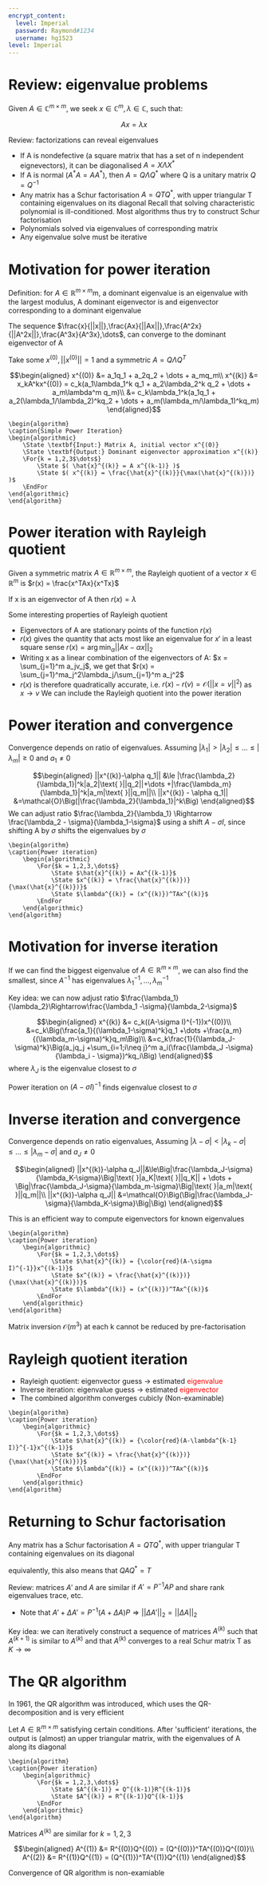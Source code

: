 ```yaml
---
encrypt_content:
  level: Imperial
  password: Raymond#1234
  username: hg1523
level: Imperial
---
```


# Review: eigenvalue problems

Given $A\in\mathbb{C}^{m\times m}$, we seek $x\in\mathbb{C}^m,\lambda\in\mathbb{C}$, such that:

$$Ax = \lambda x$$

Review: factorizations can reveal eigenvalues
- If A is nondefective (a square matrix that has a set of n independent eignevectors), it can be diagonalised $A = X\Lambda X^*$
- If A is normal $(A^*A = AA^*)$, then $A = Q\Lambda Q^*$ where Q is a unitary matrix $Q= Q^{-1}$
- Any matrix has a Schur factorisation $A = QTQ^*$, with upper triangular T containing eigenvalues on its diagonal
Recall that solving characteristic polynomial is ill-conditioned. Most algorithms thus try to construct Schur factorisation
- Polynomials solved via eigenvalues of corresponding matrix
- Any eigenvalue solve must be iterative

# Motivation for power iteration

Definition: for $A\in\mathbb{R}^{m\times m}$m, a dominant eigenvalue is an eigenvalue with the largest modulus, A dominant eigenvector is and eigenvector corresponding to a dominant eigenvalue

The sequence $\frac{x}{||x||},\frac{Ax}{||Ax||},\frac{A^2x}{||A^2x||},\frac{A^3x}{A^3x},\dots$, can converge to the dominant eigenvector of A

Take some $x^{(0)},||x^{(0)}|| = 1$ and a symmetric $A = Q\Lambda Q^T$

$$\begin{aligned}
x^{(0)} &= a_1q_1 + a_2q_2 + \dots + a_mq_m\\
x^{(k)} &= x_kA^kx^{(0)} = c_k(a_1\lambda_1^k q_1 + a_2\lambda_2^k q_2 + \dots + a_m\lambda^m q_m)\\
&= c_k\lambda_1^k(a_1q_1 + a_2(\lambda_1/\lambda_2)^kq_2 + \dots + a_m(\lambda_m/\lambda_1)^kq_m)
\end{aligned}$$

```pseudo
\begin{algorithm}
\caption{Simple Power Iteration}
\begin{algorithmic}
    \State \textbf{Input:} Matrix A, initial vector x^{(0)}
    \State \textbf{Output:} Dominant eigenvector approximation x^{(k)}
    \For{k = 1,2,3$\dots$}
        \State $( \hat{x}^{(k)} = A x^{(k-1)} )$
        \State $( x^{(k)} = \frac{\hat{x}^{(k)}}{\max(\hat{x}^{(k)})} )$
    \EndFor
\end{algorithmic}
\end{algorithm}
```

# Power iteration with Rayleigh quotient

Given a symmetric matrix $A\in\mathbb{R}^{m\times m}$, the Rayleigh quotient of a vector $x\in\mathbb{R}^m$ is $r(x) = \frac{x^TAx}{x^Tx}$

If x is an eigenvector of A then $r(x) = \lambda$

Some interesting properties of Rayleigh quotient
- Eigenvectors of A are stationary points of the function $r(x)$
- $r(x)$ gives the quantity that acts most like an eigenvalue for $x'$ in a least square sense $r(x) = \arg\min_{\alpha}||Ax - \alpha x||_2$
- Writing x as a linear combination of the eigenvectors of A: $x = \sum_{j=1}^m a_jv_j$, we get that $r(x) = \sum_{j=1}^ma_j^2\lambda_j/\sum_{j=1}^m a_j^2$
- $r(x)$ is therefore quadratically accurate, i.e. $r(x) - r(v) = \mathcal{O}(||x = v||^2)$ as $x\to v$
We can include the Rayleigh quotient into the power iteration

# Power iteration and convergence

Convergence depends on ratio of eigenvalues. Assuming $|\lambda_1|>|\lambda_2|\le\dots\le|\lambda_m|\ge 0$ and $a_1\neq 0$

$$\begin{aligned}
||x^{(k)}-\alpha q_1|| &\le |\frac{\lambda_2}{\lambda_1}|^k|a_2|\text{ }||q_2||+\dots +|\frac{\lambda_m}{\lambda_1}|^k|a_m|\text{ }||q_m||\\
||x^{(k)} - \alpha q_1|| &=\mathcal{O}\Big(|\frac{\lambda_2}{\lambda_1}|^k\Big)
\end{aligned}$$
We can adjust ratio $\frac{\lambda_2}{\lambda_1} \Rightarrow \frac{\lambda_2 - \sigma}{\lambda_1-\sigma}$ using a shift $A - \sigma I$, since shifting A by $\sigma$ shifts the eigenvalues by $\sigma$

```pseudo
\begin{algorithm}
\caption{Power iteration}
	\begin{algorithmic}
		\For{$k = 1,2,3,\dots$}
			\State $\hat{x}^{(k)} = Ax^{(k-1)}$
			\State $x^{(k)} = \frac{\hat{x}^{(k)})}{\max(\hat{x}^{(k)})}$
			\State $\lambda^{(k)} = (x^{(k)})^TAx^{(k)}$
		\EndFor
	\end{algorithmic}
\end{algorithm}
```

# Motivation for inverse iteration

If we can find the biggest eigenvalue of $A\in\mathbb{R}^{m\times m}$, we can also find the smallest, since $A^{-1}$ has eigenvalues $\lambda_1^{-1},\dots,\lambda_m^{-1}$

Key idea: we can now adjust ratio $\frac{\lambda_1}{\lambda_2}\Rightarrow\frac{\lambda_1 -\sigma}{\lambda_2-\sigma}$

$$\begin{aligned}
x^{(k)} &= c_k((A-\sigma I)^{-1})x^{(0)}\\
&=c_k\Big(\frac{a_1}{(\lambda_1-\sigma)^k}q_1 +\dots +\frac{a_m}{(\lambda_m-\sigma)^k}q_m\Big)\\
&=c_k\frac{1}{(\lambda_J-\sigma)^k}\Big(a_jq_j +\sum_{i=1;i\neq j}^m a_i(\frac{\lambda_J -\sigma}{\lambda_i - \sigma})^kq_i\Big)
\end{aligned}$$
where $\lambda_J$ is the eigenvalue closest to $\sigma$

Power iteration on $(A - \sigma I)^{-1}$ finds eigenvalue closest to $\sigma$

# Inverse iteration and convergence

Convergence depends on ratio eigenvalues, Assuming $|\lambda-\sigma|<|\lambda_k-\sigma|\le\dots\le|\lambda_m -\sigma|$ and $a_J\neq 0$

$$\begin{aligned}
||x^{(k)}-\alpha q_J||&\le\Big|\frac{\lambda_J-\sigma}{\lambda_K-\sigma}\Big|\text{ }|a_K|\text{ }||q_K|| + \dots + \Big|\frac{\lambda_J-\sigma}{\lambda_m-\sigma}\Big|\text{ }|a_m|\text{ }||q_m||\\
||x^{(k)}-\alpha q_J|| &=\mathcal{O}\Big(\Big|\frac{\lambda_J-\sigma}{\lambda_K-\sigma}\Big|\Big)
\end{aligned}$$

This is an efficient way to compute eigenvectors for known eigenvalues

```pseudo
\begin{algorithm}
\caption{Power iteration}
	\begin{algorithmic}
		\For{$k = 1,2,3,\dots$}
			\State $\hat{x}^{(k)} = {\color{red}(A-\sigma I)^{-1}}x^{(k-1)}$
			\State $x^{(k)} = \frac{\hat{x}^{(k)})}{\max(\hat{x}^{(k)})}$
			\State $\lambda^{(k)} = (x^{(k)})^TAx^{(k)}$
		\EndFor
	\end{algorithmic}
\end{algorithm}
```

Matrix inversion $\mathcal{O}(m^3)$ at each k cannot be reduced by pre-factorisation

# Rayleigh quotient iteration

- Rayleigh quotient: eigenvector guess $\to$ estimated <span style="color:red">eigenvalue</span>
- Inverse iteration: eigenvalue guess $\to$ estimated <span style="color:red">eigenvector</span>
- The combined algorithm converges cubicly (Non-examinable)

```pseudo
\begin{algorithm}
\caption{Power iteration}
	\begin{algorithmic}
		\For{$k = 1,2,3,\dots$}
			\State $\hat{x}^{(k)} = {\color{red}(A-\lambda^{k-1} I)}^{-1}x^{(k-1)}$
			\State $x^{(k)} = \frac{\hat{x}^{(k)})}{\max(\hat{x}^{(k)})}$
			\State $\lambda^{(k)} = (x^{(k)})^TAx^{(k)}$
		\EndFor
	\end{algorithmic}
\end{algorithm}
```

# Returning to Schur factorisation

Any matrix has a Schur factorisation $A = QTQ^*$, with upper triangular T containing eigenvalues on its diagonal

equivalently, this also means that $QAQ^* = T$

Review: matrices $A'$ and $A$ are similar if $A' = P^{-1}AP$ and share rank eigenvalues trace, etc.
- Note that $A' + \Delta A' = P^{-1}(A+\Delta A)P\Rightarrow ||\Delta A'||_2 = ||\Delta A||_2$

Key idea: we can iteratively construct a sequence of matrices $A^{(k)}$ such that $A^{(k+1)}$ is similar to $A^{(k)}$ and that $A^{(k)}$ converges to a real Schur matrix T as $K\to\infty$

# The QR algorithm

In 1961, the QR algorithm was introduced, which uses the QR-decomposition and is very efficient

Let $A\in\mathbb{R}^{m\times m}$ satisfying certain conditions. After 'sufficient' iterations, the output is (almost) an upper triangular matrix, with the eigenvalues of A along its diagonal

```pseudo
\begin{algorithm}
\caption{Power iteration}
	\begin{algorithmic}
		\For{$k = 1,2,3,\dots$}
			\State $A^{(k-1)} = Q^{(k-1)}R^{(k-1)}$
			\State $A^{(k)} = R^{(k-1)}Q^{(k-1)}$
		\EndFor
	\end{algorithmic}
\end{algorithm}
```

Matrices $A^{(k)}$ are similar for $k = 1,2,3$

$$\begin{aligned}
A^{(1)} &= R^{(0)}Q^{(0)} = (Q^{(0)})^TA^{(0)}Q^{(0)}\\
A^{(2)} &= R^{(1)}Q^{(1)} = (Q^{(1)})^TA^{(1)}Q^{(1)}
\end{aligned}$$

Convergence of QR algorithm is non-examiable